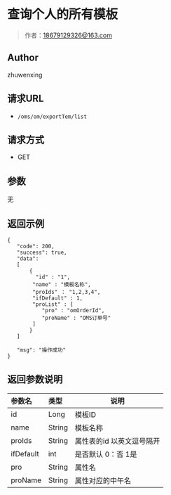 # 查询个人的所有模板

> 作者：18679129326@163.com

## Author
zhuwenxing

## 请求URL

- ` /oms/om/exportTem/list `

## 请求方式

- GET

## 参数
无



## 返回示例 

 ``` 
{
    "code": 200,
    "success": true,
    "data": 
	[
		{
		  "id" : "1",
		 "name" : "模板名称",
		 "proIds" ： "1,2,3,4",
		 "ifDefault" : 1,
		 "proList" : [
		 	"pro" : "omOrderId",
			"proName" : "OMS订单号"
		 ]
		}
	]

    "msg": "操作成功"
}

 ```

## 返回参数说明

|参数名|类型|说明|
|:-----  |:-----|-----|
|id | Long | 模板ID|
|name | String | 模板名称|
|proIds | String | 属性表的id 以英文逗号隔开|
|ifDefault | int |是否默认 0：否 1是|
|pro| String|属性名|
|proName| String|属性对应的中午名|